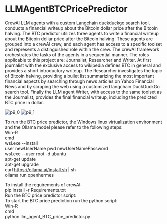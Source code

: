 # LLMAgentBTCPricePredictor
CrewAI LLM agents with a custom Langchain duckduckgo search tool, conducts a financial writeup about the Bitcoin dollar price after the Bitcoin halving.
The BTC predictor utilizes three agents to write a financial writeup about the Bitcoin dollar price after the Bitcoin halving.
These agents are grouped into a crewAI crew, and each agent has access to a specific toolset and represents a distinguished role within the crew.
The crewAI framework orchestrates the tasks of the agents in a sequential manner.
The roles applicable to this project are: Journalist, Researcher and Writer.
At first journalist with the exclusive access to wikipedia defines BTC in general and provides a short introductory writeup.
The Researcher investigates the topic of Bitcoin halving, providing a bullet list summarizing the most important financial aspects by searching through news articles on Yahoo Financial News 
and by scraping the web using a customized langchain DuckDuckGo search tool.
Finally the LLM agent Writer, with access to the same toolset as the Journalist, provides the final financial writeup, including the predicted BTC price in dollar.<br>

![p9_0](https://github.com/BierschneiderEmanuel/LLMAgentBTCPricePredictor/assets/77926785/cd3ff781-225a-4959-8cc9-cdc97fe99831)
![p9_1](https://github.com/BierschneiderEmanuel/LLMAgentBTCPricePredictor/assets/77926785/36c83450-fba6-4186-89ed-e7af93701296)

To run the BTC price predictor, the Windows linux virtualization environment and the Ollama model please refer to the following steps:<br>
Win-R <br>
cmd <br>
wsl.exe --install <br>
user newUserName pwd newUserNamePassword <br>
wsl.exe --user root -d ubuntu <br>
apt-get update <br>
apt-get upgrade <br>
curl https://ollama.ai/install.sh | sh <br>
ollama run openhermes <br>

To install the requirements of crewAI: <br>
pip install -r Requirements.txt <br>
Run the BTC price predictor script: <br>
To start the BTC price prediction run the python script: <br>
Win-R <br>
cmd <br>
python llm_agent_BTC_price_predictor.py <br> 
